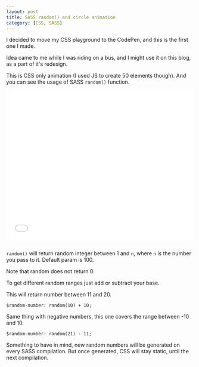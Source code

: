 ```yaml
---
layout: post
title: SASS random() and circle animation
category: [CSS, SASS]
---
```


I decided to move my CSS playground to the CodePen, and this is the first one I made.

Idea came to me while I was riding on a bus, and I might use it on this blog,
as a part of it's redesign.

This is CSS only animation (I used JS to create 50 elements though).
And you can see the usage of SASS `random()` function.

<!--more-->

<iframe
height='400px'
scrolling='no'
src='//codepen.io/stanko/embed/VKkaJB/?height=400&theme-id=light&default-tab=result&embed-version=2' frameborder='no'
allowtransparency='true'
allowfullscreen='true'
style='width: 100%; margin-bottom: 1em; background: #f7f7f7'>
See the Pen <a href='http://codepen.io/stanko/pen/VKkaJB/'>Circle Logo Animation</a> by Stanko (<a href='http://codepen.io/stanko'>@stanko</a>) on <a href='http://codepen.io'>CodePen</a>.
</iframe>


`random()` will return random integer between 1 and `n`, where `n` is the number you pass to it.
Default param is 100.

Note that random does not return 0.

To get different random ranges just add or subtract your base.

This will return number between 11 and 20.

```
$random-number: random(10) + 10;
```

Same thing with negative numbers, this one covers the range between -10 and 10.

```
$random-number: random(21) - 11;
```

Something to have in mind, new random numbers will be generated on every SASS compilation.
But once generated, CSS will stay static, until the next compilation.
